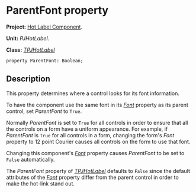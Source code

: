 <a href='Hidden comment: 
$Rev$
$Date$
'></a>

# ParentFont property #

**Project:** [Hot Label Component](HotLabelComponent.md).

**Unit:** _PJHotLabel_.

**Class:** _[TPJHotLabel](TPJHotLabel.md)_

```
property ParentFont: Boolean;
```

## Description ##

This property determines where a control looks for its font information.

To have the component use the same font in its _[Font](TPJHotLabelFont.md)_ property as its parent control, set _ParentFont_ to `True`.

Normally _ParentFont_ is set to `True` for all controls in order to ensure that all the controls on a form have a uniform appearance. For example, if _ParentFont_ is `True` for all controls in a form, changing the form's _Font_ property to 12 point Courier causes all controls on the form to use that font.

Changing this component's _[Font](TPJHotLabelFont.md)_ property causes _ParentFont_ to be set to `False` automatically.

The _ParentFont_ property of _[TPJHotLabel](TPJHotLabel.md)_ defaults to `False` since the default attributes of the _[Font](TPJHotLabelFont.md)_ property differ from the parent control in order to make the hot-link stand out.
